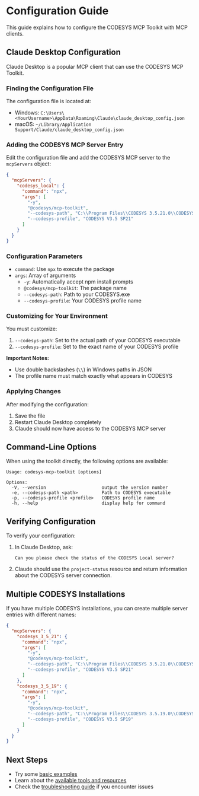 # Configuration Guide

This guide explains how to configure the CODESYS MCP Toolkit with MCP clients.

## Claude Desktop Configuration

Claude Desktop is a popular MCP client that can use the CODESYS MCP Toolkit.

### Finding the Configuration File

The configuration file is located at:
- Windows: `C:\Users\<YourUsername>\AppData\Roaming\Claude\claude_desktop_config.json`
- macOS: `~/Library/Application Support/Claude/claude_desktop_config.json`

### Adding the CODESYS MCP Server Entry

Edit the configuration file and add the CODESYS MCP server to the `mcpServers` object:

```json
{
  "mcpServers": {
    "codesys_local": {
      "command": "npx",
      "args": [
        "-y",
        "@codesys/mcp-toolkit",
        "--codesys-path", "C:\\Program Files\\CODESYS 3.5.21.0\\CODESYS\\Common\\CODESYS.exe",
        "--codesys-profile", "CODESYS V3.5 SP21"
      ]
    }
  }
}
```

### Configuration Parameters

- `command`: Use `npx` to execute the package
- `args`: Array of arguments
  - `-y`: Automatically accept npm install prompts
  - `@codesys/mcp-toolkit`: The package name
  - `--codesys-path`: Path to your CODESYS.exe
  - `--codesys-profile`: Your CODESYS profile name

### Customizing for Your Environment

You must customize:
1. `--codesys-path`: Set to the actual path of your CODESYS executable
2. `--codesys-profile`: Set to the exact name of your CODESYS profile

**Important Notes:**
- Use double backslashes (`\\`) in Windows paths in JSON
- The profile name must match exactly what appears in CODESYS

### Applying Changes

After modifying the configuration:
1. Save the file
2. Restart Claude Desktop completely
3. Claude should now have access to the CODESYS MCP server

## Command-Line Options

When using the toolkit directly, the following options are available:

```
Usage: codesys-mcp-toolkit [options]

Options:
  -V, --version                     output the version number
  -e, --codesys-path <path>         Path to CODESYS executable
  -p, --codesys-profile <profile>   CODESYS profile name
  -h, --help                        display help for command
```

## Verifying Configuration

To verify your configuration:

1. In Claude Desktop, ask:
   ```
   Can you please check the status of the CODESYS Local server?
   ```

2. Claude should use the `project-status` resource and return information about the CODESYS server connection.

## Multiple CODESYS Installations

If you have multiple CODESYS installations, you can create multiple server entries with different names:

```json
{
  "mcpServers": {
    "codesys_3_5_21": {
      "command": "npx",
      "args": [
        "-y",
        "@codesys/mcp-toolkit",
        "--codesys-path", "C:\\Program Files\\CODESYS 3.5.21.0\\CODESYS\\Common\\CODESYS.exe",
        "--codesys-profile", "CODESYS V3.5 SP21"
      ]
    },
    "codesys_3_5_19": {
      "command": "npx",
      "args": [
        "-y",
        "@codesys/mcp-toolkit",
        "--codesys-path", "C:\\Program Files\\CODESYS 3.5.19.0\\CODESYS\\Common\\CODESYS.exe",
        "--codesys-profile", "CODESYS V3.5 SP19"
      ]
    }
  }
}
```

## Next Steps

- Try some [basic examples](examples.md)
- Learn about the [available tools and resources](api.md)
- Check the [troubleshooting guide](troubleshooting.md) if you encounter issues
